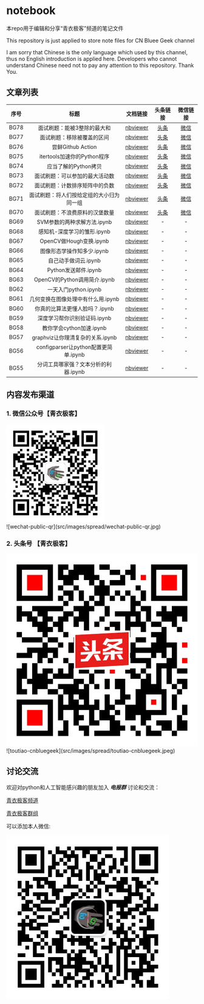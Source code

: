 # notebook
本repo用于编辑和分享“青衣极客”频道的笔记文件

This repository is just applied to store note files for CN Bluee Geek channel

I am sorry that Chinese is the only language which used by this channel, thus no English introduction is applied here. Developers who cannot understand Chinese need not to pay any attention to this repository. Thank You.



## 文章列表

|序号|标题|文档链接|头条链接|微信链接|
|:---:|:---:|:---:|:---:|:---:|
|BG78|面试刷题：能被3整除的最大和|[nbviewer](https://nbviewer.jupyter.org/github/cnbluegeek/notebook/blob/master/src/BG78-leetcode-q1262-divide-3.ipynb)|[头条](http://toutiao.com/item/6810770484955709963/)|[微信](https://mp.weixin.qq.com/s/FiSLqpGMY3b134QFsYDLLw)|
|BG77|面试刷题：移除被覆盖的区间|[nbviewer](https://nbviewer.jupyter.org/github/cnbluegeek/notebook/blob/master/src/BG77-leetcode-q1288-interval.ipynb)|[头条](http://toutiao.com/item/6810606519738958339/)|[微信](https://mp.weixin.qq.com/s/GQlvS5rk4DDQJ7JtKmKGtA)|
|BG76|尝鲜Github Action|[nbviewer](https://nbviewer.jupyter.org/github/cnbluegeek/notebook/blob/master/src/BG76-%E5%B0%9D%E9%B2%9Cgithub_action.ipynb)|[头条](http://toutiao.com/item/6809879830566273549/)|[微信](https://mp.weixin.qq.com/s/9klEeE88nAhC4Vbvhvc4XQ)|
|BG75| itertools加速你的Python程序|[nbviewer](https://nbviewer.jupyter.org/github/cnbluegeek/notebook/blob/master/src/BG75-itertools%E5%8A%A0%E9%80%9F%E4%BD%A0%E7%9A%84Python%E7%A8%8B%E5%BA%8F.ipynb)|[头条](http://toutiao.com/item/6802876997929271815/)|[微信](https://mp.weixin.qq.com/s/fVZrLGcJeB00spdaYkpCsQ)|
|BG74| 应当了解的Python拷贝|[nbviewer](https://nbviewer.jupyter.org/github/cnbluegeek/notebook/blob/master/src/BG74-%E5%BA%94%E5%BD%93%E4%BA%86%E8%A7%A3%E7%9A%84Python%E6%8B%B7%E8%B4%9D.ipynb)|[头条](http://toutiao.com/item/6802406999477715460/)|[微信](https://mp.weixin.qq.com/s/3vmUyT8XAqPLNkE5QYPeMw)|
|BG73| 面试刷题：可以参加的最大活动数|[nbviewer](https://nbviewer.jupyter.org/github/cnbluegeek/notebook/blob/master/src/BG73-leetcode-q1353.ipynb)|[头条](http://toutiao.com/item/6802405073688199684/)|[微信](https://mp.weixin.qq.com/s/eRa1dvoYDEY4S22o0ZAq0g)|
|BG72| 面试刷题：计数排序矩阵中的负数|[nbviewer](https://nbviewer.jupyter.org/github/cnbluegeek/notebook/blob/master/src/BG72-leetcode-q1351.ipynb)|[头条](http://toutiao.com/item/6802037216009781771/)|[微信](https://mp.weixin.qq.com/s/FkPo8tl_as61LijYjCaxUA)|
|BG71| 面试刷题：将人们按给定组的大小归为同一组|[nbviewer](https://nbviewer.jupyter.org/github/cnbluegeek/notebook/blob/master/src/BG71-leetcode-q1282.ipynb)|[头条](http://toutiao.com/item/6801703619054797325/)|[微信](https://mp.weixin.qq.com/s/nJCNa3InsT85ER2JQD6f9Q)|
|BG70| 面试刷题：不浪费原料的汉堡数量|[nbviewer](https://nbviewer.jupyter.org/github/cnbluegeek/notebook/blob/master/src/BG70_leetcode-q1276.ipynb)|[头条](http://toutiao.com/item/6801697280555483662/)|[微信](https://mp.weixin.qq.com/s/NL2Fg_le_8uQiYM6NMDNKg)|
|BG69|SVM参数的两种求解方法.ipynb|[nbviewer](https://nbviewer.jupyter.org/github/cnbluegeek/notebook/blob/master/src/BG69-SVM%E5%8F%82%E6%95%B0%E7%9A%84%E4%B8%A4%E7%A7%8D%E6%B1%82%E8%A7%A3%E6%96%B9%E6%B3%95.ipynb)|-|-|
|BG68|感知机-深度学习的雏形.ipynb|[nbviewer](https://nbviewer.jupyter.org/github/cnbluegeek/notebook/blob/master/src/BG68-%E6%84%9F%E7%9F%A5%E6%9C%BA-%E6%B7%B1%E5%BA%A6%E5%AD%A6%E4%B9%A0%E7%9A%84%E9%9B%8F%E5%BD%A2.ipynb)|-|-|
|BG67|OpenCV做Hough变换.ipynb|[nbviewer](https://nbviewer.jupyter.org/github/cnbluegeek/notebook/blob/master/src/BG67-OpenCV%E5%81%9AHough%E5%8F%98%E6%8D%A2.ipynb)|-|-|
|BG66|图像形态学操作知多少.ipynb|[nbviewer](https://nbviewer.jupyter.org/github/cnbluegeek/notebook/blob/master/src/BG66-%E5%9B%BE%E5%83%8F%E5%BD%A2%E6%80%81%E5%AD%A6%E6%93%8D%E4%BD%9C%E7%9F%A5%E5%A4%9A%E5%B0%91.ipynb)|-|-|
|BG65|自己动手做词云.ipynb|[nbviewer](https://nbviewer.jupyter.org/github/cnbluegeek/notebook/blob/master/src/BG65-%E8%87%AA%E5%B7%B1%E5%8A%A8%E6%89%8B%E5%81%9A%E8%AF%8D%E4%BA%91.ipynb)|-|-|
|BG64|Python发送邮件.ipynb|[nbviewer](https://nbviewer.jupyter.org/github/cnbluegeek/notebook/blob/master/src/BG64-Python%E5%8F%91%E9%80%81%E9%82%AE%E4%BB%B6.ipynb)|-|-|
|BG63|OpenCV的Python调用简介.ipynb|[nbviewer](https://nbviewer.jupyter.org/github/cnbluegeek/notebook/blob/master/src/BG63-OpenCV%E7%9A%84Python%E8%B0%83%E7%94%A8%E7%AE%80%E4%BB%8B.ipynb)|-|-|
|BG62| 一天入门python.ipynb|[nbviewer](https://nbviewer.jupyter.org/github/cnbluegeek/notebook/blob/master/src/BG62-%20%E4%B8%80%E5%A4%A9%E5%85%A5%E9%97%A8python.ipynb)|-|-|
|BG61|几何变换在图像处理中有什么用.ipynb|[nbviewer](https://nbviewer.jupyter.org/github/cnbluegeek/notebook/blob/master/src/BG61-%E5%87%A0%E4%BD%95%E5%8F%98%E6%8D%A2%E5%9C%A8%E5%9B%BE%E5%83%8F%E5%A4%84%E7%90%86%E4%B8%AD%E6%9C%89%E4%BB%80%E4%B9%88%E7%94%A8.ipynb)|-|-|
|BG60|你真的比算法更懂人脸吗？.ipynb|[nbviewer](https://nbviewer.jupyter.org/github/cnbluegeek/notebook/blob/master/src/BG60-%E4%BD%A0%E7%9C%9F%E7%9A%84%E6%AF%94%E7%AE%97%E6%B3%95%E6%9B%B4%E6%87%82%E4%BA%BA%E8%84%B8%E5%90%97%EF%BC%9F.ipynb)|-|-||
|BG59|深度学习帮你识别验证码.ipynb|[nbviewer](https://nbviewer.jupyter.org/github/cnbluegeek/notebook/blob/master/src/BG59-%E6%B7%B1%E5%BA%A6%E5%AD%A6%E4%B9%A0%E5%B8%AE%E4%BD%A0%E8%AF%86%E5%88%AB%E9%AA%8C%E8%AF%81%E7%A0%81.ipynb)|-|-|
|BG58|教你学会cython加速.ipynb|[nbviewer](https://nbviewer.jupyter.org/github/cnbluegeek/notebook/blob/master/src/BG58-%E6%95%99%E4%BD%A0%E5%AD%A6%E4%BC%9Acython%E5%8A%A0%E9%80%9F.ipynb)|-|-|
|BG57|graphviz让你理清复杂的关系.ipynb|[nbviewer](https://nbviewer.jupyter.org/github/cnbluegeek/notebook/blob/master/src/BG57-graphviz%E8%AE%A9%E4%BD%A0%E7%90%86%E6%B8%85%E5%A4%8D%E6%9D%82%E7%9A%84%E5%85%B3%E7%B3%BB.ipynb)|-|-|
|BG56|configparser让python配置更简单.ipynb|[nbviewer](https://nbviewer.jupyter.org/github/cnbluegeek/notebook/blob/master/src/BG56-configparser%E8%AE%A9python%E9%85%8D%E7%BD%AE%E6%9B%B4%E7%AE%80%E5%8D%95.ipynb)|-|-|
|BG55|分词工具哪家强？文本分析的利器.ipynb|[nbviewer](https://nbviewer.jupyter.org/github/cnbluegeek/notebook/blob/master/src/BG55-%E5%88%86%E8%AF%8D%E5%B7%A5%E5%85%B7%E5%93%AA%E5%AE%B6%E5%BC%BA%EF%BC%9F%E6%96%87%E6%9C%AC%E5%88%86%E6%9E%90%E7%9A%84%E5%88%A9%E5%99%A8.ipynb)|-|-|
 

## 内容发布渠道
### 1. 微信公众号【青衣极客】
<div style="align:center"><img style="width:150;height:150" src="src/images/spread/wechat-public-qr.jpg" /></div>
![wechat-public-qr](src/images/spread/wechat-public-qr.jpg)

### 2. 头条号 【青衣极客】
<div style="align:center"><img style="width:150;height:150" src="src/images/spread/toutiao-cnbluegeek.jpeg" /></div>
![toutiao-cnbluegeek](src/images/spread/toutiao-cnbluegeek.jpeg)


## 讨论交流

 欢迎对python和人工智能感兴趣的朋友加入 ***电报群*** 讨论和交流：

[青衣极客频道](https://t.me/cnbluegeek)

[青衣极客群组](https://t.me/cnbluegeek_group)

可以添加本人微信:

![cnbluegeek-qr](src/images/spread/cnbluegeek-qr.jpeg)